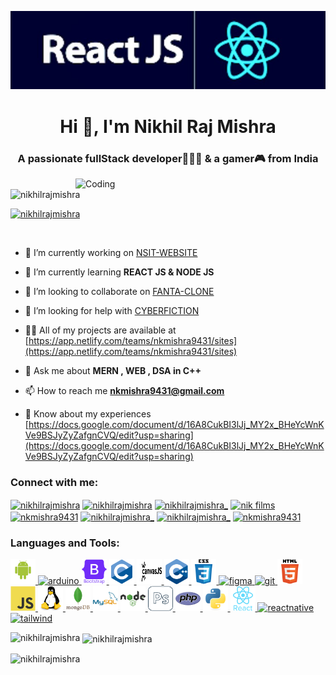 ![logo](https://github.com/nikhilrajmishra/nikhilrajmishra/blob/main/react.jpeg)
<h1 align="center">Hi 👋, I'm Nikhil Raj Mishra</h1>
<h3 align="center">A passionate fullStack developer👨🏼‍💻 & a gamer🎮 from India</h3>
<img align="right" alt="Coding" width="400" src = "https://user-images.githubusercontent.com/55389276/140866485-8fb1c876-9a8f-4d6a-98dc-08c4981eaf70.gif">

<p align="left"> <img src="https://komarev.com/ghpvc/?username=nikhilrajmishra&label=Profile%20views&color=0e75b6&style=flat" alt="nikhilrajmishra" /> </p>

<p align="left"> <a href="https://github.com/ryo-ma/github-profile-trophy"><img src="https://github-profile-trophy.vercel.app/?username=nikhilrajmishra" alt="nikhilrajmishra" /></a> </p>

<p align="left"> <a href="https://twitter.com/" target="blank"><img src="https://img.shields.io/twitter/follow/?logo=twitter&style=for-the-badge" alt="" /></a> </p>

- 🔭 I’m currently working on [NSIT-WEBSITE](https://github.com/nikhilrajmishra/NSIT_WEBSITE)

- 🌱 I’m currently learning **REACT JS & NODE JS**

- 👯 I’m looking to collaborate on [FANTA-CLONE](https://github.com/nikhilrajmishra/FANTA_CLONE)

- 🤝 I’m looking for help with [CYBERFICTION](https://github.com/nikhilrajmishra/CYBERFICTION_ANIMATED_WEBSITE)

- 👨‍💻 All of my projects are available at [https://app.netlify.com/teams/nkmishra9431/sites](https://app.netlify.com/teams/nkmishra9431/sites)

- 💬 Ask me about **MERN , WEB , DSA in C++**

- 📫 How to reach me **nkmishra9431@gmail.com**

- 📄 Know about my experiences [https://docs.google.com/document/d/16A8CukBI3lJj_MY2x_BHeYcWnKVe9BSJyZyZafgnCVQ/edit?usp=sharing](https://docs.google.com/document/d/16A8CukBI3lJj_MY2x_BHeYcWnKVe9BSJyZyZafgnCVQ/edit?usp=sharing)

<h3 align="left">Connect with me:</h3>
<p align="left">
<a href="https://linkedin.com/in/nikhilrajmishra" target="blank"><img align="center" src="https://raw.githubusercontent.com/rahuldkjain/github-profile-readme-generator/master/src/images/icons/Social/linked-in-alt.svg" alt="nikhilrajmishra" height="30" width="40" /></a>
<a href="https://fb.com/nikhilrajmishra" target="blank"><img align="center" src="https://raw.githubusercontent.com/rahuldkjain/github-profile-readme-generator/master/src/images/icons/Social/facebook.svg" alt="nikhilrajmishra" height="30" width="40" /></a>
<a href="https://instagram.com/nikhilrajmishra_" target="blank"><img align="center" src="https://raw.githubusercontent.com/rahuldkjain/github-profile-readme-generator/master/src/images/icons/Social/instagram.svg" alt="nikhilrajmishra_" height="30" width="40" /></a>
<a href="https://www.youtube.com/c/nik films" target="blank"><img align="center" src="https://raw.githubusercontent.com/rahuldkjain/github-profile-readme-generator/master/src/images/icons/Social/youtube.svg" alt="nik films" height="30" width="40" /></a>
<a href="https://www.codechef.com/users/nkmishra9431" target="blank"><img align="center" src="https://cdn.jsdelivr.net/npm/simple-icons@3.1.0/icons/codechef.svg" alt="nkmishra9431" height="30" width="40" /></a>
<a href="https://www.hackerrank.com/profile/nkmishra9431" target="blank"><img align="center" src="https://raw.githubusercontent.com/rahuldkjain/github-profile-readme-generator/master/src/images/icons/Social/hackerrank.svg" alt="nikhilrajmishra_" height="30" width="40" /></a>
<a href="https://codeforces.com/profile/nikhilrajmishra_" target="blank"><img align="center" src="https://raw.githubusercontent.com/rahuldkjain/github-profile-readme-generator/master/src/images/icons/Social/codeforces.svg" alt="nikhilrajmishra_" height="30" width="40" /></a>
<a href="https://www.leetcode.com/nkmishra9431" target="blank"><img align="center" src="https://raw.githubusercontent.com/rahuldkjain/github-profile-readme-generator/master/src/images/icons/Social/leet-code.svg" alt="nkmishra9431" height="30" width="40" /></a>
</p>

<h3 align="left">Languages and Tools:</h3>
<p align="left"> <a href="https://developer.android.com" target="_blank" rel="noreferrer"> <img src="https://raw.githubusercontent.com/devicons/devicon/master/icons/android/android-original-wordmark.svg" alt="android" width="40" height="40"/> </a> <a href="https://www.arduino.cc/" target="_blank" rel="noreferrer"> <img src="https://cdn.worldvectorlogo.com/logos/arduino-1.svg" alt="arduino" width="40" height="40"/> </a> <a href="https://getbootstrap.com" target="_blank" rel="noreferrer"> <img src="https://raw.githubusercontent.com/devicons/devicon/master/icons/bootstrap/bootstrap-plain-wordmark.svg" alt="bootstrap" width="40" height="40"/> </a> <a href="https://www.cprogramming.com/" target="_blank" rel="noreferrer"> <img src="https://raw.githubusercontent.com/devicons/devicon/master/icons/c/c-original.svg" alt="c" width="40" height="40"/> </a> <a href="https://canvasjs.com" target="_blank" rel="noreferrer"> <img src="https://raw.githubusercontent.com/Hardik0307/Hardik0307/master/assets/canvasjs-charts.svg" alt="canvasjs" width="40" height="40"/> </a> <a href="https://www.w3schools.com/cpp/" target="_blank" rel="noreferrer"> <img src="https://raw.githubusercontent.com/devicons/devicon/master/icons/cplusplus/cplusplus-original.svg" alt="cplusplus" width="40" height="40"/> </a> <a href="https://www.w3schools.com/css/" target="_blank" rel="noreferrer"> <img src="https://raw.githubusercontent.com/devicons/devicon/master/icons/css3/css3-original-wordmark.svg" alt="css3" width="40" height="40"/> </a> <a href="https://www.figma.com/" target="_blank" rel="noreferrer"> <img src="https://www.vectorlogo.zone/logos/figma/figma-icon.svg" alt="figma" width="40" height="40"/> </a> <a href="https://git-scm.com/" target="_blank" rel="noreferrer"> <img src="https://www.vectorlogo.zone/logos/git-scm/git-scm-icon.svg" alt="git" width="40" height="40"/> </a> <a href="https://www.w3.org/html/" target="_blank" rel="noreferrer"> <img src="https://raw.githubusercontent.com/devicons/devicon/master/icons/html5/html5-original-wordmark.svg" alt="html5" width="40" height="40"/> </a> <a href="https://developer.mozilla.org/en-US/docs/Web/JavaScript" target="_blank" rel="noreferrer"> <img src="https://raw.githubusercontent.com/devicons/devicon/master/icons/javascript/javascript-original.svg" alt="javascript" width="40" height="40"/> </a> <a href="https://www.linux.org/" target="_blank" rel="noreferrer"> <img src="https://raw.githubusercontent.com/devicons/devicon/master/icons/linux/linux-original.svg" alt="linux" width="40" height="40"/> </a> <a href="https://www.mongodb.com/" target="_blank" rel="noreferrer"> <img src="https://raw.githubusercontent.com/devicons/devicon/master/icons/mongodb/mongodb-original-wordmark.svg" alt="mongodb" width="40" height="40"/> </a> <a href="https://www.mysql.com/" target="_blank" rel="noreferrer"> <img src="https://raw.githubusercontent.com/devicons/devicon/master/icons/mysql/mysql-original-wordmark.svg" alt="mysql" width="40" height="40"/> </a> <a href="https://nodejs.org" target="_blank" rel="noreferrer"> <img src="https://raw.githubusercontent.com/devicons/devicon/master/icons/nodejs/nodejs-original-wordmark.svg" alt="nodejs" width="40" height="40"/> </a> <a href="https://www.photoshop.com/en" target="_blank" rel="noreferrer"> <img src="https://raw.githubusercontent.com/devicons/devicon/master/icons/photoshop/photoshop-line.svg" alt="photoshop" width="40" height="40"/> </a> <a href="https://www.php.net" target="_blank" rel="noreferrer"> <img src="https://raw.githubusercontent.com/devicons/devicon/master/icons/php/php-original.svg" alt="php" width="40" height="40"/> </a> <a href="https://www.python.org" target="_blank" rel="noreferrer"> <img src="https://raw.githubusercontent.com/devicons/devicon/master/icons/python/python-original.svg" alt="python" width="40" height="40"/> </a> <a href="https://reactjs.org/" target="_blank" rel="noreferrer"> <img src="https://raw.githubusercontent.com/devicons/devicon/master/icons/react/react-original-wordmark.svg" alt="react" width="40" height="40"/> </a> <a href="https://reactnative.dev/" target="_blank" rel="noreferrer"> <img src="https://reactnative.dev/img/header_logo.svg" alt="reactnative" width="40" height="40"/> </a> <a href="https://tailwindcss.com/" target="_blank" rel="noreferrer"> <img src="https://www.vectorlogo.zone/logos/tailwindcss/tailwindcss-icon.svg" alt="tailwind" width="40" height="40"/> </a> </p>

<p><img align="left" src="https://github-readme-stats.vercel.app/api/top-langs?username=nikhilrajmishra&show_icons=true&locale=en&layout=compact" alt="nikhilrajmishra" /></p>

<p>&nbsp;<img align="center" src="https://github-readme-stats.vercel.app/api?username=nikhilrajmishra&show_icons=true&locale=en" alt="nikhilrajmishra" /></p>

<p><img align="center" src="https://github-readme-streak-stats.herokuapp.com/?user=nikhilrajmishra&" alt="nikhilrajmishra" /></p>


